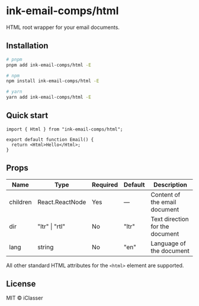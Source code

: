 # ink-email-comps/html

HTML root wrapper for your email documents.

## Installation

```bash
# pnpm
pnpm add ink-email-comps/html -E

# npm
npm install ink-email-comps/html -E

# yarn
yarn add ink-email-comps/html -E
```

## Quick start

```tsx
import { Html } from "ink-email-comps/html";

export default function Email() {
  return <Html>Hello</Html>;
}
```

## Props

| Name     | Type                   | Required | Default | Description                         |
| -------- | ---------------------- | -------- | ------- | ----------------------------------- |
| children | React.ReactNode        | Yes      | —       | Content of the email document       |
| dir      | "ltr" \| "rtl"          | No       | "ltr"   | Text direction for the document     |
| lang     | string                 | No       | "en"    | Language of the document            |

All other standard HTML attributes for the `<html>` element are supported.

## License

MIT © iClasser

